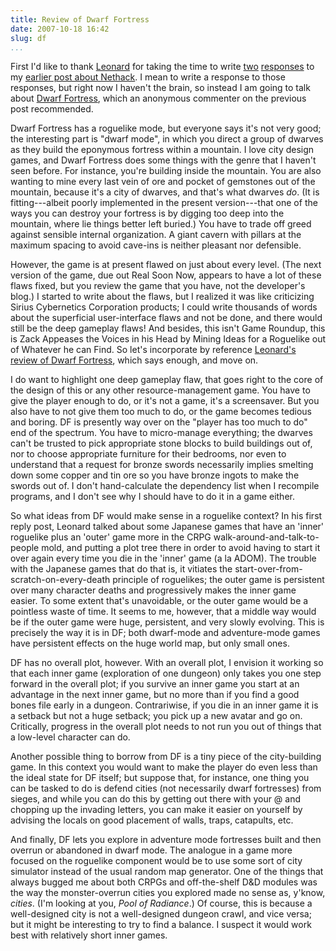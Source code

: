 ```yaml
---
title: Review of Dwarf Fortress
date: 2007-10-18 16:42
slug: df
...
```


First I'd like to thank [Leonard](http://crummy.com/) for taking the
time to write [two](https://www.crummy.com/2007/10/15/3)
[responses](http://www.crummy.com/2007/10/16/0) to my [earlier post
about Nethack](/game/nethack/). I mean to write a response to those
responses, but right now I haven't the brain, so instead I am going to
talk about [Dwarf Fortress](https://www.bay12games.com/dwarves/), which
an anonymous commenter on the previous post recommended.

<!--more-->

Dwarf Fortress has a roguelike mode, but everyone says it's not very
good; the interesting part is "dwarf mode", in which you direct a
group of dwarves as they build the eponymous fortress within a
mountain. I love city design games, and Dwarf Fortress does some
things with the genre that I haven't seen before. For instance, you're
building inside the mountain. You are also wanting to mine every last
vein of ore and pocket of gemstones out of the mountain, because it's
a city of dwarves, and that's what dwarves *do*. (It is
fitting---albeit poorly implemented in the present version---that one
of the ways you can destroy your fortress is by digging too deep into
the mountain, where lie things better left buried.) You have to trade
off greed against sensible internal organization. A giant cavern with
pillars at the maximum spacing to avoid cave-ins is neither pleasant
nor defensible.

However, the game is at present flawed on just about every level. (The
next version of the game, due out Real Soon Now, appears to have a lot
of these flaws fixed, but you review the game that you have, not the
developer's blog.) I started to write about the flaws, but I realized it
was like criticizing Sirius Cybernetics Corporation products; I could
write thousands of words about the superficial user-interface flaws and
not be done, and there would still be the deep gameplay flaws! And
besides, this isn't Game Roundup, this is Zack Appeases the Voices in
his Head by Mining Ideas for a Roguelike out of Whatever he can Find. So
let's incorporate by reference [Leonard's review of Dwarf
Fortress](http://www.crummy.com/2007/04/03/0), which says enough, and
move on.

I do want to highlight one deep gameplay flaw, that goes right to the
core of the design of this or any other resource-management game. You
have to give the player enough to do, or it's not a game, it's a
screensaver. But you also have to not give them too much to do, or the
game becomes tedious and boring. DF is presently way over on the "player
has too much to do" end of the spectrum. You have to micro-manage
everything; the dwarves can't be trusted to pick appropriate stone
blocks to build buildings out of, nor to choose appropriate furniture
for their bedrooms, nor even to understand that a request for bronze
swords necessarily implies smelting down some copper and tin ore so you
have bronze ingots to make the swords out of. I don't hand-calculate the
dependency list when I recompile programs, and I don't see why I should
have to do it in a game either.

So what ideas from DF would make sense in a roguelike context? In his
first reply post, Leonard talked about some Japanese games that have an
'inner' roguelike plus an 'outer' game more in the CRPG
walk-around-and-talk-to-people mold, and putting a plot tree there in
order to avoid having to start it over again every time you die in the
'inner' game (a la ADOM). The trouble with the Japanese games that do
that is, it vitiates the start-over-from-scratch-on-every-death
principle of roguelikes; the outer game is persistent over many
character deaths and progressively makes the inner game easier. To some
extent that's unavoidable, or the outer game would be a pointless waste
of time. It seems to me, however, that a middle way would be if the
outer game were huge, persistent, and very slowly evolving. This is
precisely the way it is in DF; both dwarf-mode and adventure-mode games
have persistent effects on the huge world map, but only small ones.

DF has no overall plot, however. With an overall plot, I envision it
working so that each inner game (exploration of one dungeon) only takes
you one step forward in the overall plot; if you survive an inner game
you start at an advantage in the next inner game, but no more than if
you find a good bones file early in a dungeon. Contrariwise, if you die
in an inner game it is a setback but not a huge setback; you pick up a
new avatar and go on. Critically, progress in the overall plot needs to
not run you out of things that a low-level character can do.

Another possible thing to borrow from DF is a tiny piece of the
city-building game. In this context you would want to make the player do
even less than the ideal state for DF itself; but suppose that, for
instance, one thing you can be tasked to do is defend cities (not
necessarily dwarf fortresses) from sieges, and while you can do this by
getting out there with your @ and chopping up the invading letters, you
can make it easier on yourself by advising the locals on good placement
of walls, traps, catapults, etc.

And finally, DF lets you explore in adventure mode fortresses built and
then overrun or abandoned in dwarf mode. The analogue in a game more
focused on the roguelike component would be to use some sort of city
simulator instead of the usual random map generator. One of the things
that always bugged me about both CRPGs and off-the-shelf D&D modules was
the way the monster-overrun cities you explored made no sense as,
y'know, *cities*. (I'm looking at you, *Pool of Radiance*.) Of course,
this is because a well-designed city is not a well-designed dungeon
crawl, and vice versa; but it might be interesting to try to find a
balance. I suspect it would work best with relatively short inner games.
